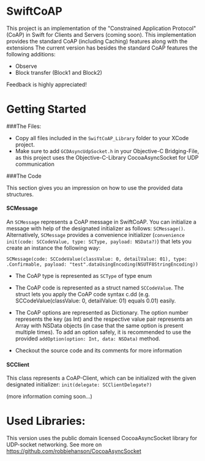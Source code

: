 SwiftCoAP
=====

This project is an implementation of the "Constrained Application Protocol" (CoAP) in Swift for Clients and Servers (coming soon).
This implementation provides the standard CoAP (including Caching) features along with the extensions
The current version has besides the standard CoAP features the following additions:
* Observe
* Block transfer (Block1 and Block2)

Feedback is highly appreciated!


Getting Started
=====

###The Files:
* Copy all files included in the `SwiftCoAP_Library` folder to your XCode project.
* Make sure to add `GCDAsyncUdpSocket.h` in your Objective-C Bridging-File, as this project uses the Objective-C-Library CocoaAsyncSocket for UDP communication

###The Code

This section gives you an impression on how to use the provided data structures.

#### SCMessage

An `SCMessage` represents a CoAP message in SwiftCoAP. You can initialize a message with help of the designated initializer as follows: `SCMessage()`. Alternatively, `SCMessage` provides a convenience initializer (`convenience init(code: SCCodeValue, type: SCType, payload: NSData?)`) that lets you create an instance the following way: 

```objc
SCMessage(code: SCCodeValue(classValue: 0, detailValue: 01), type: .Confirmable, payload: "test".dataUsingEncoding(NSUTF8StringEncoding))
```
* The CoAP type is represented as `SCType` of type enum 
* The CoAP code is represented as a struct named `SCCodeValue`. The struct lets you apply the CoAP code syntax c.dd (e.g. SCCodeValue(classValue: 0, detailValue: 01) equals 0.01) easily.
* The CoAP options are represented as Dictionary. The option number represents the key (as Int) and the respective value pair represents an Array with NSData objects (in case that the same option is present multiple times). To add an option safely, it is recommended to use the provided `addOption(option: Int, data: NSData)` method.

* Checkout the source code and its comments for more information

#### SCClient

This class represents a CoAP-Client, which can be initialized with the given designated initializer: `init(delegate: SCClientDelegate?)`

(more information coming soon...)

Used Libraries:
=====
 This version uses the public domain licensed CocoaAsyncSocket library 
 for UDP-socket networking.
 See more on https://github.com/robbiehanson/CocoaAsyncSocket
